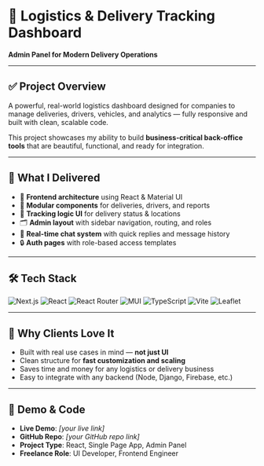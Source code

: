 # 🚚 Logistics & Delivery Tracking Dashboard  
**Admin Panel for Modern Delivery Operations**

---

## ✅ Project Overview

A powerful, real-world logistics dashboard designed for companies to manage deliveries, drivers, vehicles, and analytics — fully responsive and built with clean, scalable code.

This project showcases my ability to build **business-critical back-office tools** that are beautiful, functional, and ready for integration.

---

## 💼 What I Delivered

- 🧱 **Frontend architecture** using React & Material UI  
- 🔄 **Modular components** for deliveries, drivers, and reports  
- 📍 **Tracking logic UI** for delivery status & locations  
- 🗂️ **Admin layout** with sidebar navigation, routing, and roles  
- 💬 **Real-time chat system** with quick replies and message history
- 🔒 **Auth pages** with role-based access templates  

---

## 🛠 Tech Stack

![Next.js](https://img.shields.io/badge/Next.js-000000?style=for-the-badge&logo=nextdotjs&logoColor=white)
![React](https://img.shields.io/badge/React-20232A?style=for-the-badge&logo=react&logoColor=61DAFB)
![React Router](https://img.shields.io/badge/ReactRouter-CA4245?style=for-the-badge&logo=react-router&logoColor=white)
![MUI](https://img.shields.io/badge/MUI-007FFF?style=for-the-badge&logo=mui&logoColor=white)
![TypeScript](https://img.shields.io/badge/TypeScript-007ACC?style=for-the-badge&logo=typescript&logoColor=white)
![Vite](https://img.shields.io/badge/Vite-646CFF?style=for-the-badge&logo=vite&logoColor=white)
![Leaflet](https://img.shields.io/badge/Leaflet-3E8E41?style=for-the-badge&logo=leaflet&logoColor=white)

---

## 🌟 Why Clients Love It

- Built with real use cases in mind — **not just UI**  
- Clean structure for **fast customization and scaling**  
- Saves time and money for any logistics or delivery business  
- Easy to integrate with any backend (Node, Django, Firebase, etc.)  

---

## 🔗 Demo & Code

- **Live Demo**: _[your live link]_  
- **GitHub Repo**: _[your GitHub repo link]_  
- **Project Type**: React, Single Page App, Admin Panel  
- **Freelance Role**: UI Developer, Frontend Engineer
